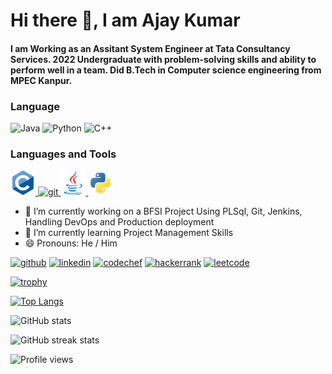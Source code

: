 # Hi there 👋, I am Ajay Kumar
#### I am Working as an Assitant System Engineer at Tata Consultancy Services. 2022 Undergraduate with problem-solving skills and ability to perform well in a team. Did B.Tech in Computer science engineering from MPEC Kanpur.

### Language

![Java](https://img.shields.io/badge/-java-E34A86?style=flat-square&logo=java)
![Python](https://img.shields.io/badge/-Python-black?style=flat-square&logo=Python)
![C++](https://img.shields.io/badge/-C++-00599C?style=flat-square&logo=c)

<h3 align="left">Languages and Tools</h3>
<p align="left"> <a href="https://www.cprogramming.com/" target="_blank"> <img src="https://raw.githubusercontent.com/devicons/devicon/master/icons/c/c-original.svg" alt="c" width="40" height="40"/> </a> <a href="https://git-scm.com/" target="_blank"> <img src="https://www.vectorlogo.zone/logos/git-scm/git-scm-icon.svg" alt="git" width="40" height="40"/> </a> <a href="https://www.java.com" target="_blank"> <img src="https://raw.githubusercontent.com/devicons/devicon/master/icons/java/java-original.svg" alt="java" width="40" height="40"/> </a> <a href="https://www.python.org" target="_blank"> <img src="https://raw.githubusercontent.com/devicons/devicon/master/icons/python/python-original.svg" alt="python" width="40" height="40"/> </a>  </p>



- 🔭 I’m currently working on a BFSI Project Using PLSql, Git, Jenkins, Handling DevOps and Production deployment  
- 🌱 I’m currently learning Project Management Skills 
- 😄 Pronouns: He / Him 


[<img src='https://cdn.jsdelivr.net/npm/simple-icons@3.0.1/icons/github.svg' alt='github' height='40'>]()  [<img src='https://cdn.jsdelivr.net/npm/simple-icons@3.0.1/icons/linkedin.svg' alt='linkedin' height='40'>]()  [<img src='https://cdn.jsdelivr.net/npm/simple-icons@3.0.1/icons/codechef.svg' alt='codechef' height='40'>]() [<img src='https://cdn.jsdelivr.net/npm/simple-icons@3.0.1/icons/hackerrank.svg' alt='hackerrank' height='40'>]() [<img src='https://cdn.jsdelivr.net/npm/simple-icons@3.0.1/icons/leetcode.svg' alt='leetcode' height='40'>]()  

[![trophy](https://github-profile-trophy.vercel.app/?username=vvermaaj)](https://github.com/ryo-ma/github-profile-trophy)

[![Top Langs](https://github-readme-stats.vercel.app/api/top-langs/?username=vvermaaj)](https://github.com/anuraghazra/github-readme-stats)

![GitHub stats](https://github-readme-stats.vercel.app/api?username=vvermaaj&show_icons=true&count_private=true)  

![GitHub streak stats](https://github-readme-streak-stats.herokuapp.com/?user=vvermaaj)  

![Profile views](https://gpvc.arturio.dev/vvermaaj)  
